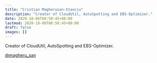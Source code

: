 ```yaml
---
title: "Cristian Magherusan-Stanciu"
description: "Creator of CloudUtil, AutoSpotting and EBS-Optimizer."
date: 2020-10-06T08:50:45+00:00
lastmod: 2020-10-06T08:50:45+00:00
draft: false
images: []
---
```


Creator of CloudUtil, AutoSpotting and EBS-Optimizer.

[@magheru_san](https://twitter.com/magheru_san)
